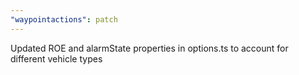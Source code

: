 ```yaml
---
"waypointactions": patch
---
```


Updated ROE and alarmState properties in options.ts to account for different vehicle types
